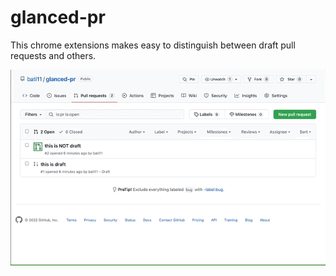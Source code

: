 # glanced-pr
This chrome extensions makes easy to distinguish between draft pull requests and others.

![demo](./demo.gif)

